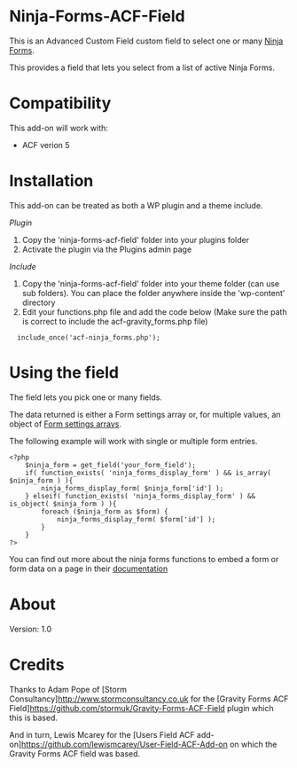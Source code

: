 Ninja-Forms-ACF-Field
=======================

This is an Advanced Custom Field custom field to select one or many [Ninja Forms](https://ninjaforms.com/).

This provides a field that lets you select from a list of active Ninja Forms.

Compatibility
============

This add-on will work with:

* ACF verion 5

Installation
============

This add-on can be treated as both a WP plugin and a theme include.

*Plugin*
1. Copy the 'ninja-forms-acf-field' folder into your plugins folder
2. Activate the plugin via the Plugins admin page

*Include*
1.  Copy the 'ninja-forms-acf-field' folder into your theme folder (can use sub folders). You can place the folder anywhere inside the 'wp-content' directory
2.  Edit your functions.php file and add the code below (Make sure the path is correct to include the acf-gravity_forms.php file)

```
  include_once('acf-ninja_forms.php');
```

Using the field
===============

The field lets you pick one or many fields.

The data returned is either a Form settings array or, for multiple values, an object of [Form settings arrays](http://www.gravityhelp.com/documentation/page/Form_Object).

The following example will work with single or multiple form entries.

```
<?php 
    $ninja_form = get_field('your_form_field');
    if( function_exists( 'ninja_forms_display_form' ) && is_array( $ninja_form ) ){
        ninja_forms_display_form( $ninja_form['id'] );
    } elseif( function_exists( 'ninja_forms_display_form' ) && is_object( $ninja_form ) ){
        foreach ($ninja_form as $form) {
            ninja_forms_display_form( $form['id'] );
        }
    }
?>
```

You can find out more about the ninja forms functions to embed a form or form data on a page in their [documentation](http://docs.ninjaforms.com/category/29-global-variables)


About
=====

Version: 1.0


Credits
=======

Thanks to Adam Pope of [Storm Consultancy]http://www.stormconsultancy.co.uk for the [Gravity Forms ACF Field]https://github.com/stormuk/Gravity-Forms-ACF-Field plugin which this is based.

And in turn, Lewis Mcarey for the [Users Field ACF add-on]https://github.com/lewismcarey/User-Field-ACF-Add-on on which the Gravity Forms ACF field was based.


